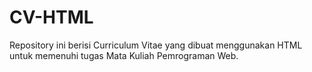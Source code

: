 # CV-HTML
Repository ini berisi Curriculum Vitae yang dibuat menggunakan HTML untuk memenuhi tugas Mata Kuliah Pemrograman Web.
